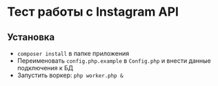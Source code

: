 # Тест работы с Instagram API

## Установка
* `composer install` в папке приложения
* Переименовать `config.php.example` в `Config.php` и внести данные подключения к БД
* Запустить воркер: `php worker.php & `